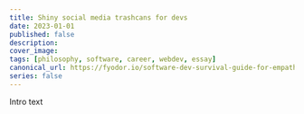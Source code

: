 ```yaml
---
title: Shiny social media trashcans for devs
date: 2023-01-01
published: false
description: 
cover_image:
tags: [philosophy, software, career, webdev, essay]
canonical_url: https://fyodor.io/software-dev-survival-guide-for-empathetic-developers/
series: false
---
```


Intro text